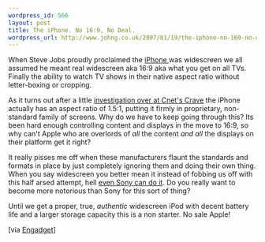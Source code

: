 ```yaml
--- 
wordpress_id: 566
layout: post
title: The iPhone. No 16:9, No Deal.
wordpress_url: http://www.johng.co.uk/2007/01/19/the-iphone-no-169-no-deal/
---
```

When Steve Jobs proudly proclaimed the <a href="http://www.apple.com/iphone">iPhone </a>was widescreen we all assumed he meant real widescreen aka 16:9 aka what you get on all TVs. Finally the ability to watch TV shows in their native aspect ratio without letter-boxing or cropping.

As it turns out after a little <a href="http://crave.cnet.com/8301-1_105-9677969-1.html?tag=cnetfd.mt">investigation over at Cnet's Crave</a> the iPhone actually has an aspect ratio of 1.5:1, putting it firmly in proprietary, non-standard family of screens. Why do we have to keep going through this? Its been hard enough controlling content and displays in the move to 16:9, so why can't Apple who are overlords of <em>all</em> the content <em>and all</em> the displays on their platform get it right?

It really pisses me off when these manufacturers flaunt the standards and formats in place by just completely ignoring them and doing their own thing. When you say widescreen you better mean it instead of fobbing us off with this half arsed attempt, hell <a href="http://en.wikipedia.org/wiki/PlayStation_Portable#Technical_specifications">even Sony can do it</a>. Do you really want to become more notorious than Sony for this sort of thing?

Until we get a proper, true, <em>authentic</em> widescreen iPod with decent battery life and a larger storage capacity this is a non starter. No sale Apple!

[via <a href="http://www.engadget.com/2007/01/17/the-widescreen-iphone-not-so-widescreen/">Engadget</a>]
